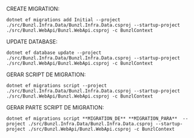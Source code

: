 ﻿CREATE MIGRATION:
````shell
dotnet ef migrations add Initial --project ./src/Bunzl.Infra.Data/Bunzl.Infra.Data.csproj --startup-project ./src/Bunzl.WebApi/Bunzl.WebApi.csproj -c BunzlContext
````

UPDATE DATABASE:
````shell
dotnet ef database update --project ./src/Bunzl.Infra.Data/Bunzl.Infra.Data.csproj --startup-project ./src/Bunzl.WebApi/Bunzl.WebApi.csproj -c BunzlContext
````

GERAR SCRIPT DE MIGRATION:
````shell
dotnet ef migrations script --project ./src/Bunzl.Infra.Data/Bunzl.Infra.Data.csproj --startup-project ./src/Bunzl.WebApi/Bunzl.WebApi.csproj -c BunzlContext
````

GERAR PARTE SCRIPT DE MIGRATION:
````shell
dotnet ef migrations script **MIGRATION_DE** **MIGRATION_PARA**  --project ./src/Bunzl.Infra.Data/Bunzl.Infra.Data.csproj --startup-project ./src/Bunzl.WebApi/Bunzl.WebApi.csproj -c BunzlContext
````